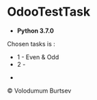 # OdooTestTask
- **Python 3.7.0**

Chosen tasks is :
* 1 - Even & Odd
* 2 - 

 
-
© Volodumum Burtsev